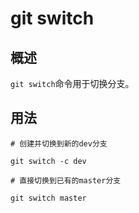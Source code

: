 # git switch
## 概述
`git switch`命令用于切换分支。

## 用法
```
# 创建并切换到新的dev分支

git switch -c dev
```
```
# 直接切换到已有的master分支

git switch master
```